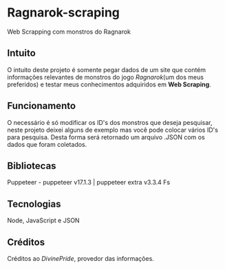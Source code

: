 # Ragnarok-scraping
 Web Scrapping com monstros do Ragnarok


## Intuito
O intuito deste projeto é somente pegar dados de um site que contém informações relevantes de monstros do jogo *Ragnarok*(um dos meus preferidos) e testar meus conhecimentos adquiridos em **Web Scraping**.


## Funcionamento
O necessário é só modificar os ID's dos monstros que deseja pesquisar, neste projeto deixei alguns de exemplo mas você pode colocar vários ID's para pesquisa. Desta forma será retornado um arquivo .JSON com os dados que foram coletados.

## Bibliotecas
Puppeteer - puppeteer v17.1.3 | puppeteer extra v3.3.4
Fs

## Tecnologias
Node, JavaScript e JSON

## Créditos
Créditos ao *DivinePride*, provedor das informações.

